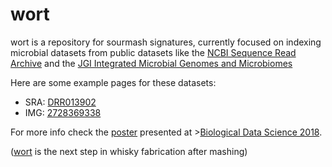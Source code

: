 # wort

wort is a repository for sourmash signatures, currently focused on
indexing microbial datasets from public datasets like the
[NCBI Sequence Read Archive](https://trace.ncbi.nlm.nih.gov/Traces/sra/sra.cgi?)
and the [JGI Integrated Microbial Genomes and Microbiomes](https://img.jgi.doe.gov/)

Here are some example pages for these datasets:
  - SRA: <a href='/view/sra/DRR013902/'>DRR013902</a></li>
  - IMG: <a href='/view/img/2522125045'>2728369338</a></li>

For more info check the <a href='https://github.com/luizirber/2018-biods'>poster</a>
presented at >[Biological Data Science 2018](https://meetings.cshl.edu/meetings.aspx?meet=DATA&year=18).

([wort][0] is the next step in whisky fabrication after mashing)

[0]: https://en.wikipedia.org/wiki/Wort
